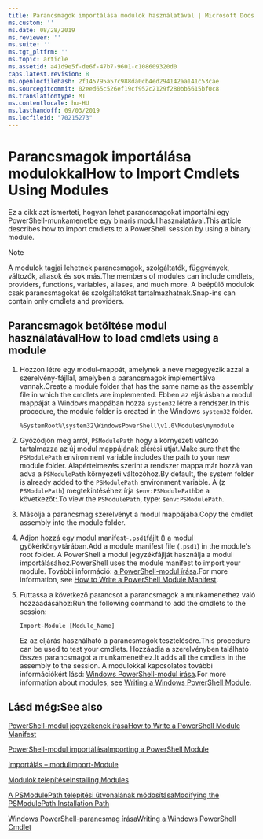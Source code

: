 ```yaml
---
title: Parancsmagok importálása modulok használatával | Microsoft Docs
ms.custom: ''
ms.date: 08/28/2019
ms.reviewer: ''
ms.suite: ''
ms.tgt_pltfrm: ''
ms.topic: article
ms.assetid: a41d9e5f-de6f-47b7-9601-c108609320d0
caps.latest.revision: 8
ms.openlocfilehash: 2f145795a57c988da0cb4ed294142aa141c53cae
ms.sourcegitcommit: 02eed65c526ef19cf952c2129f280bb5615bf0c8
ms.translationtype: MT
ms.contentlocale: hu-HU
ms.lasthandoff: 09/03/2019
ms.locfileid: "70215273"
---
```

# <a name="how-to-import-cmdlets-using-modules"></a><span data-ttu-id="b6478-102">Parancsmagok importálása modulokkal</span><span class="sxs-lookup"><span data-stu-id="b6478-102">How to Import Cmdlets Using Modules</span></span>

<span data-ttu-id="b6478-103">Ez a cikk azt ismerteti, hogyan lehet parancsmagokat importálni egy PowerShell-munkamenetbe egy bináris modul használatával.</span><span class="sxs-lookup"><span data-stu-id="b6478-103">This article describes how to import cmdlets to a PowerShell session by using a binary module.</span></span>

> [!NOTE]
> <span data-ttu-id="b6478-104">A modulok tagjai lehetnek parancsmagok, szolgáltatók, függvények, változók, aliasok és sok más.</span><span class="sxs-lookup"><span data-stu-id="b6478-104">The members of modules can include cmdlets, providers, functions, variables, aliases, and much more.</span></span> <span data-ttu-id="b6478-105">A beépülő modulok csak parancsmagokat és szolgáltatókat tartalmazhatnak.</span><span class="sxs-lookup"><span data-stu-id="b6478-105">Snap-ins can contain only cmdlets and providers.</span></span>

## <a name="how-to-load-cmdlets-using-a-module"></a><span data-ttu-id="b6478-106">Parancsmagok betöltése modul használatával</span><span class="sxs-lookup"><span data-stu-id="b6478-106">How to load cmdlets using a module</span></span>

1. <span data-ttu-id="b6478-107">Hozzon létre egy modul-mappát, amelynek a neve megegyezik azzal a szerelvény-fájllal, amelyben a parancsmagok implementálva vannak.</span><span class="sxs-lookup"><span data-stu-id="b6478-107">Create a module folder that has the same name as the assembly file in which the cmdlets are implemented.</span></span> <span data-ttu-id="b6478-108">Ebben az eljárásban a modul mappáját a Windows mappában hozza `system32` létre a rendszer.</span><span class="sxs-lookup"><span data-stu-id="b6478-108">In this procedure, the module folder is created in the Windows `system32` folder.</span></span>

   `%SystemRoot%\system32\WindowsPowerShell\v1.0\Modules\mymodule`

1. <span data-ttu-id="b6478-109">Győződjön meg arról, `PSModulePath` hogy a környezeti változó tartalmazza az új modul mappájának elérési útját.</span><span class="sxs-lookup"><span data-stu-id="b6478-109">Make sure that the `PSModulePath` environment variable includes the path to your new module folder.</span></span> <span data-ttu-id="b6478-110">Alapértelmezés szerint a rendszer mappa már hozzá van adva a `PSModulePath` környezeti változóhoz.</span><span class="sxs-lookup"><span data-stu-id="b6478-110">By default, the system folder is already added to the `PSModulePath` environment variable.</span></span> <span data-ttu-id="b6478-111">A (z `PSModulePath`) megtekintéséhez írja `$env:PSModulePath`be a következőt:.</span><span class="sxs-lookup"><span data-stu-id="b6478-111">To view the `PSModulePath`, type: `$env:PSModulePath`.</span></span>

1. <span data-ttu-id="b6478-112">Másolja a parancsmag szerelvényt a modul mappájába.</span><span class="sxs-lookup"><span data-stu-id="b6478-112">Copy the cmdlet assembly into the module folder.</span></span>

1. <span data-ttu-id="b6478-113">Adjon hozzá egy modul manifest-`.psd1`fájlt () a modul gyökérkönyvtárában.</span><span class="sxs-lookup"><span data-stu-id="b6478-113">Add a module manifest file (`.psd1`) in the module's root folder.</span></span> <span data-ttu-id="b6478-114">A PowerShell a modul jegyzékfájlját használja a modul importálásához.</span><span class="sxs-lookup"><span data-stu-id="b6478-114">PowerShell uses the module manifest to import your module.</span></span> <span data-ttu-id="b6478-115">További információ: [a PowerShell-modul írása](../module/how-to-write-a-powershell-module-manifest.md).</span><span class="sxs-lookup"><span data-stu-id="b6478-115">For more information, see [How to Write a PowerShell Module Manifest](../module/how-to-write-a-powershell-module-manifest.md).</span></span>

1. <span data-ttu-id="b6478-116">Futtassa a következő parancsot a parancsmagok a munkamenethez való hozzáadásához:</span><span class="sxs-lookup"><span data-stu-id="b6478-116">Run the following command to add the cmdlets to the session:</span></span>

   `Import-Module [Module_Name]`

   <span data-ttu-id="b6478-117">Ez az eljárás használható a parancsmagok tesztelésére.</span><span class="sxs-lookup"><span data-stu-id="b6478-117">This procedure can be used to test your cmdlets.</span></span> <span data-ttu-id="b6478-118">Hozzáadja a szerelvényben található összes parancsmagot a munkamenethez.</span><span class="sxs-lookup"><span data-stu-id="b6478-118">It adds all the cmdlets in the assembly to the session.</span></span> <span data-ttu-id="b6478-119">A modulokkal kapcsolatos további információkért lásd: [Windows PowerShell-modul írása](../module/writing-a-windows-powershell-module.md).</span><span class="sxs-lookup"><span data-stu-id="b6478-119">For more information about modules, see [Writing a Windows PowerShell Module](../module/writing-a-windows-powershell-module.md).</span></span>

## <a name="see-also"></a><span data-ttu-id="b6478-120">Lásd még:</span><span class="sxs-lookup"><span data-stu-id="b6478-120">See also</span></span>

[<span data-ttu-id="b6478-121">PowerShell-modul jegyzékének írása</span><span class="sxs-lookup"><span data-stu-id="b6478-121">How to Write a PowerShell Module Manifest</span></span>](../module/how-to-write-a-powershell-module-manifest.md)

[<span data-ttu-id="b6478-122">PowerShell-modul importálása</span><span class="sxs-lookup"><span data-stu-id="b6478-122">Importing a PowerShell Module</span></span>](../module/importing-a-powershell-module.md)

[<span data-ttu-id="b6478-123">Importálás – modul</span><span class="sxs-lookup"><span data-stu-id="b6478-123">Import-Module</span></span>](/powershell/module/Microsoft.PowerShell.Core/Import-Module)

[<span data-ttu-id="b6478-124">Modulok telepítése</span><span class="sxs-lookup"><span data-stu-id="b6478-124">Installing Modules</span></span>](../module/installing-a-powershell-module.md)

[<span data-ttu-id="b6478-125">A PSModulePath telepítési útvonalának módosítása</span><span class="sxs-lookup"><span data-stu-id="b6478-125">Modifying the PSModulePath Installation Path</span></span>](../module/modifying-the-psmodulepath-installation-path.md)

[<span data-ttu-id="b6478-126">Windows PowerShell-parancsmag írása</span><span class="sxs-lookup"><span data-stu-id="b6478-126">Writing a Windows PowerShell Cmdlet</span></span>](./writing-a-windows-powershell-cmdlet.md)
